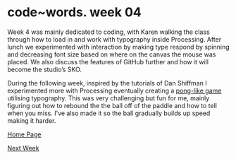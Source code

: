 # code~words. week 04 

Week 4 was mainly dedicated to coding, with Karen walking the class through how to load in and work with typography inside Processing. After lunch we experimented with interaction by making type respond by spinning and decreasing font size based on where on the canvas the mouse was placed. We also discuss the features of GitHub further and how it will become the studio’s SKO.

During the following week, inspired by the tutorials of Dan Shiffman I experimented more with Processing eventually creating a [pong-like game](https://finnarundel.github.io/codewordsRMIT/week_04/PONG_text/) utilising typography. This was very challenging but fun for me, mainly figuring out how to rebound the the ball off of the paddle and how to tell when you miss. I've also made it so the ball gradually builds up speed making it harder. 


[Home Page](https://finnarundel.github.io/codewordsRMIT/)

[Next Week](https://finnarundel.github.io/codewordsRMIT/week_05/)

